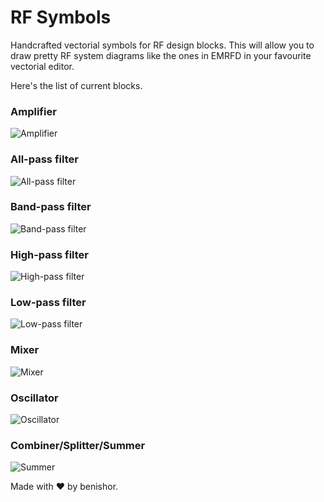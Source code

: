 # RF Symbols
Handcrafted vectorial symbols for RF design blocks. This will allow you to draw pretty RF system diagrams like the ones in EMRFD in your favourite vectorial editor.

Here's the list of current blocks.

### Amplifier
![Amplifier](https://cdn.rawgit.com/benishor/rf-symbols/master/svg/amp.svg)

### All-pass filter
![All-pass filter](https://cdn.rawgit.com/benishor/rf-symbols/master/svg/apf.svg)

### Band-pass filter
![Band-pass filter](https://cdn.rawgit.com/benishor/rf-symbols/master/svg/bpf.svg)

### High-pass filter
![High-pass filter](https://cdn.rawgit.com/benishor/rf-symbols/master/svg/hpf.svg)

### Low-pass filter
![Low-pass filter](https://cdn.rawgit.com/benishor/rf-symbols/master/svg/lpf.svg)

### Mixer
![Mixer](https://cdn.rawgit.com/benishor/rf-symbols/master/svg/mixer.svg)

### Oscillator
![Oscillator](https://cdn.rawgit.com/benishor/rf-symbols/master/svg/osc.svg)

### Combiner/Splitter/Summer
![Summer](https://cdn.rawgit.com/benishor/rf-symbols/master/svg/summer.svg)

Made with :heart: by benishor.
